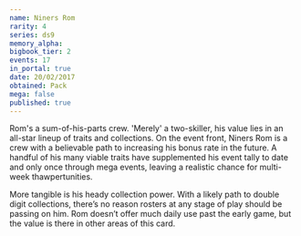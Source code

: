 ```yaml
---
name: Niners Rom
rarity: 4
series: ds9
memory_alpha:
bigbook_tier: 2
events: 17
in_portal: true
date: 20/02/2017
obtained: Pack
mega: false
published: true
---
```


Rom's a sum-of-his-parts crew. 'Merely' a two-skiller, his value lies in an all-star lineup of traits and collections. On the event front, Niners Rom is a crew with a believable path to increasing his bonus rate in the future. A handful of his many viable traits have supplemented his event tally to date and only once through mega events, leaving a realistic chance for multi-week thawpertunities.

More tangible is his heady collection power. With a likely path to double digit collections, there’s no reason rosters at any stage of play should be passing on him. Rom doesn’t offer much daily use past the early game, but the value is there in other areas of this card.
